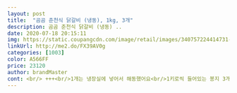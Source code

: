 ```yaml
---
layout: post 
title:  "곰곰 춘천식 닭갈비 (냉동), 1kg, 3개" 
description: 곰곰 춘천식 닭갈비 (냉동) ..
date: 2020-07-18 20:15:11 
img: https://static.coupangcdn.com/image/retail/images/340757224414731-c17c6a16-6240-4d17-8ba2-740c83486d28.jpg 
linkUrl: http://me2.do/FX39AV0g 
categories: [1003] 
color: A566FF 
price: 23120 
author: brandMaster 
cont: <br/> +++<br/>1개는 냉장실에 넣어서 해동했어요<br/>1키로씩 들어있는 봉지 3개가<br/>2개는 냉동실로<br/>3개를 다 녹여서 떨어뜨린 다음에<br/>간간하면서 맛있는데<br/>고기 해동하는거 여러가지 설명해준게 기억이 나요<br/>고기도 연하고 부드럽고<br/>고기랑 양념만 1키로씩 들어 있어서<br/>고기만 먹으면 한 봉지를 두명이서 먹을 수 있지만<br/>근데 곰곰 춘천식 닭갈비는 맛있네요<br/>깻잎을 안 넣었네요 ㅎㅎㅎ<br/>껍데기는 고기에 붙어 있는데<br/>꽝꽝 언 제품이 들어 있었어요<br/>냉동된 제품을 냉장고에서 해동해서<br/> 
---
```

 